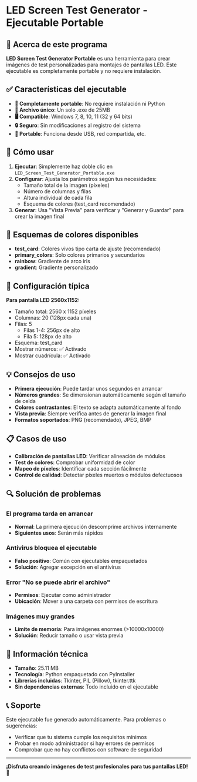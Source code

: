 # LED Screen Test Generator - Ejecutable Portable

## 📱 Acerca de este programa

**LED Screen Test Generator Portable** es una herramienta para crear imágenes de test personalizadas para montajes de pantallas LED. Este ejecutable es completamente portable y no requiere instalación.

## ✅ Características del ejecutable

- **🚀 Completamente portable**: No requiere instalación ni Python
- **💾 Archivo único**: Un solo .exe de 25MB
- **🖥️ Compatible**: Windows 7, 8, 10, 11 (32 y 64 bits)
- **🔒 Seguro**: Sin modificaciones al registro del sistema
- **📁 Portable**: Funciona desde USB, red compartida, etc.

## 🎯 Cómo usar

1. **Ejecutar**: Simplemente haz doble clic en `LED_Screen_Test_Generator_Portable.exe`
2. **Configurar**: Ajusta los parámetros según tus necesidades:
   - Tamaño total de la imagen (píxeles)
   - Número de columnas y filas
   - Altura individual de cada fila
   - Esquema de colores (test_card recomendado)
3. **Generar**: Usa "Vista Previa" para verificar y "Generar y Guardar" para crear la imagen final

## 🎨 Esquemas de colores disponibles

- **test_card**: Colores vivos tipo carta de ajuste (recomendado)
- **primary_colors**: Solo colores primarios y secundarios
- **rainbow**: Gradiente de arco iris
- **gradient**: Gradiente personalizado

## 🔧 Configuración típica

**Para pantalla LED 2560x1152:**
- Tamaño total: 2560 x 1152 píxeles
- Columnas: 20 (128px cada una)
- Filas: 5
  - Filas 1-4: 256px de alto
  - Fila 5: 128px de alto
- Esquema: test_card
- Mostrar números: ✅ Activado
- Mostrar cuadrícula: ✅ Activado

## 💡 Consejos de uso

- **Primera ejecución**: Puede tardar unos segundos en arrancar
- **Números grandes**: Se dimensionan automáticamente según el tamaño de celda
- **Colores contrastantes**: El texto se adapta automáticamente al fondo
- **Vista previa**: Siempre verifica antes de generar la imagen final
- **Formatos soportados**: PNG (recomendado), JPEG, BMP

## 📋 Casos de uso

- **Calibración de pantallas LED**: Verificar alineación de módulos
- **Test de colores**: Comprobar uniformidad de color
- **Mapeo de píxeles**: Identificar cada sección fácilmente
- **Control de calidad**: Detectar píxeles muertos o módulos defectuosos

## 🔍 Solución de problemas

### El programa tarda en arrancar
- **Normal**: La primera ejecución descomprime archivos internamente
- **Siguientes usos**: Serán más rápidos

### Antivirus bloquea el ejecutable
- **Falso positivo**: Común con ejecutables empaquetados
- **Solución**: Agregar excepción en el antivirus

### Error "No se puede abrir el archivo"
- **Permisos**: Ejecutar como administrador
- **Ubicación**: Mover a una carpeta con permisos de escritura

### Imágenes muy grandes
- **Límite de memoria**: Para imágenes enormes (>10000x10000)
- **Solución**: Reducir tamaño o usar vista previa

## 📄 Información técnica

- **Tamaño**: 25.11 MB
- **Tecnología**: Python empaquetado con PyInstaller
- **Librerías incluidas**: Tkinter, PIL (Pillow), tkinter.ttk
- **Sin dependencias externas**: Todo incluido en el ejecutable

## 📞 Soporte

Este ejecutable fue generado automáticamente. Para problemas o sugerencias:
- Verificar que tu sistema cumple los requisitos mínimos
- Probar en modo administrador si hay errores de permisos
- Comprobar que no hay conflictos con software de seguridad

---

**¡Disfruta creando imágenes de test profesionales para tus pantallas LED!** 🎉
